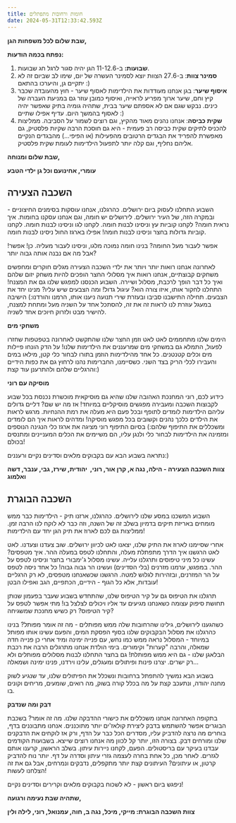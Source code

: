 ```yaml
---
title: חומות ורחובות מתפתלים
date: 2024-05-31T12:33:42.593Z
---
```

**שבת שלום לכל משפחות הגן,**

**נפתח בכמה הודעות:**

1. **שבועות:** ב-11-12.6 הגן יהיה סגור לרגל חג שבועות.
2. **סמינר צוות**: ב-27.6 הצוות יוצא לסמינר העשרה של יום, שימו לב שביום זה לא יתקיים גן, והיערכו בהתאם :)
3. **איסוף שיער**: בגן אנחנו מעודדות את הילדימות לאסוף שיער - חוץ מהעובדה שכבר קיץ וחם, שיער ארוך מפריע לראייה, ואיסוף כמובן עוזר גם במניעת העברה של כינים. נבקש שגם אם לא אספתם שיער בבית, שתהיה גומיה בתיק שאפשר יהיה לאסוף בהמשך היום. עדיף אפילו שתיים :)
4. **שקית כביסה**: אנחנו נהנים מאוד מהקיץ, וגם רוצים לשמור על הסביבה. ממליצות להכניס לתיקים שקית כביסה רב פעמית - היא גם חוסכת הרבה שקיות פלסטיק, גם מאפשרת להפריד את הבגדים הרטובים מהפעילות (או הפיפי…) מהבגדים הנקיים אליהם נחליף, וגם קלה יותר לתפעול הילדימות לעומת שקית פלסטיק.

**שבת שלום ומנוחה,**

**עומרי, אחינועם וכל גן ילדי הטבע**

## השכבה הצעירה

השבוע התחלנו לעסוק ביום ירושלים. כהרגלנו, אנחנו עוסקות בסימנים החיצוניים - ובמקרה הזה, של העיר ירושלים. לירושלים יש חומה, וגם אנחנו עסקנו בחומות. איך נראית חומה? לקחנו קוביות עץ וניסינו לבנות חומה. לקחנו לגו וניסינו לבנות חומה. לקחנו קוביות גדולות בחצר וניסינו לבנות חומה! אפילו בארגז החול ניסינו לבנות חומה.

אפשר לעבור מעל החומה? בנינו חומה נמוכה מלגו, וניסינו לעבור מעליה. כן! אפשר! אבל מה אם נבנה אותה גבוה יותר?

לאחרונה אנחנו רואות יותר ויותר את ילדי השכבה הצעירה מגלים חוקרים ומחפשים משחקים קבוצתיים, אנחנו רואות איך מסלולי החצר הופכים להיות משחק יזום שלהם ואיך כל דבר הופך לרכבת, מסלול ושיירה. השבוע הכנסנו למפגש שלנו גם את המצנח! התחלנו לחקור אותו, איזו צורה הוא? עיגול גדול! ומה הצבעים שיש עליו? מנינו יחד את הצבעים. תחילה התישבנו סביבו ובעזרת שירי תנועה ניענו אותו, הרמנו והורדנו:) הישיבה במעגל עוזרת לנו לראות זה את זה, להסתכל אחד על השניה מעל ומתחת למצנח, להישיר מבט ולזרוק חיוכים אחד לשניה.

**משחקי מים**

הימים שלנו מתחממים לאט לאט וזמן החצר שלנו שהתקשט לאחרונה בטפטפות שחזרו לפעול, התמלא גם במשחקי מים שמרעננים את הילדימות שלנו! על הדק הונחו פיילות מים וכלים קטנטנים. כל אחד מהילדימות הוזמן בתורו לבחור כלי קטן, מילאו במים והעבירו לכלי הריק בצד השני. כשסיימנו, החברימות נהנו לרחוץ גם את כפות הידיים והרגליים שלהם ולהתרענן עוד קצת:)

**מוסיקה עם רוני**

כידוע לכם, רוני המחנכת האהובה שלנו שהיא גם מוסיקאית מוכשרת נכנסת בכל שבוע לקבוצות השכבה ומעבירה מפגשים מוסיקליים במיוחד! אז מה יש שם? דליים גדולים עליהם הילדימות לומדים לתופף ובכל פעם היא מעלה את רמת ההנחיות. מרגש לראות את הילדים כלכך נהנים וקשובים בכל מפגש מוסיקה! ומדהים לראות איך הם לומדים ומשכללים את התיפוף שלהם:) בסיום התיפוף רוני מציגה את ארגז כלי הנגינה הנוספים ומזמינה את הילדימות לבחור כלי ולנגן עליו, הם משיימים את הכלים המעניינים ומתנסים בכולם!

נתראה בשבוע הבא עם בקבוקים מלאים וסדינים נקיים ורעננים:)

**צוות השכבה הצעירה - הילה, נגה א, קרן אור, רוני,  יהודית, שירז, גבי, ענבר, דשה ואלמוג**



## השכבה הבוגרת

השבוע המשכנו במסע שלנו לירושלים. כהרגלנו, ארזנו תיק - הילדימות כבר ממש מומחים באריזת תיקים בדמיון בשלב זה של השנה, וזה כבר לא לוקח לנו הרבה זמן. ממליצות גם לכם לארוז את תיק הגן יחד עם הילדימות!

אחרי שסיימנו לארוז את התיק שלנו, יצאנו לאט לכיוון ירושלים. שוב צעדנו וצעדנו. לאט לאט הרגשנו איך הדרך מתפתלת מעלה, והתחלנו לטפס במעלה ההר. איך מטפסים? עשינו כל מיני טיפוסים ותרגלנו עלייה. עשינו מסלול ג'ימבורי בחצר וניסינו לטפס על ההר. במפגש, ערמנו מזרנים (בלי הסדינים) ועשינו הר גבוה גבוה! כל אחד ניסה לטפס על הר המזרנים, ובזהירות לגלוש למטה. הרגשנו שכשאנחנו מטפסים, לא רק הרגליים עובדות, אלא כל הגוף - הידיים, הכתפיים, הגב ואפילו הבטן!

תרגלנו את הטיפוס גם על קיר הטיפוס שלנו, שהתחדש בשבוע שעבר בפעמון שנותן תחושת סיפוק עצומה כשאנחנו מגיעים עד אליו ויכולים לצלצל בו! מתי אפשר לטפס על קיר הטיפוס? רק כשיש מחנכת שמשגיחה?

כשהגענו לירושלים, גילינו שהרחובות שלה ממש מפותלים - מה זה אומר מפותל? בנינו כהרגלנו את מסלול הבקבוקים שלנו בסוף הפסקת המים, והפעם עשינו אותו מפותל במיוחד - המסלול נראה ממש כמו נחש, עם פנייה ימינה ומיד אחרי כן פנייה חדה שמאלה, והרבה "קערות" וקימורים. בימי הולדת אנחנו מתרגלים הרבה את רכבת הבלאגן שלנו - גם היא ממש מפותלת! גם בחצר התחלנו לבנות מסלולים מפותלים ולא רק ישרים. יצרנו פינות ופיתולים ומעגלים, עלינו וירדנו, פנינו ימינה ושמאלה… 

בשבוע הבא נמשיך להתפתל ברחובות ונשכלל את הפיתולים שלנו, עד שנגיע לשוק מחנה יהודה, ונתעכב קצת על מה בכלל קורה בשוק, מה רואים, שומעים, מריחים וקונים בו.

**דבק ומה שנדבק**

בתקופה האחרונה אנחנו משכללים את כישורי ההדבקה שלנו. מה זה אומר? בשכבת הבוגרים אפשר להשתמש בדבק ליצירת קולאז'ים יותר מתוכננים. אנחנו מתבוננים בדף, בוחרים מה נרצה להדביק עליו, מסדרים הכל כבר על הדף, ורק אז לוקחים את הדבקנים שלנו ומורחים דבק. בצורה הזו, יותר קל לכוון מה אנחנו רוצים שייצא. בשבועות הקודמים עבדנו בעיקר עם בריסטולים. הפעם, לקחנו ניירות עיתון. בשלב הראשון, קרענו אותם לגזרים. לאחר מכן, כל אחת בחרה לעצמה גזרי עיתון וסדרה על דף. יותר נוח להדביק קרטון, או עיתונים? העיתונים קצת יותר מתקפלים, נדבקים ונמרחים, אבל גם את זה הצלחנו לעשות!

ניפגש ביום ראשון - לא לשכוח בקבוקים מלאים וקרירים וסדינים נקיים!

**שתהיה שבת נעימה ורגועה,**

**צוות השכבה הבוגרת: מייקי, מיכל, נגה ב, חוה, עמנואל, רוני, לילה ולין**